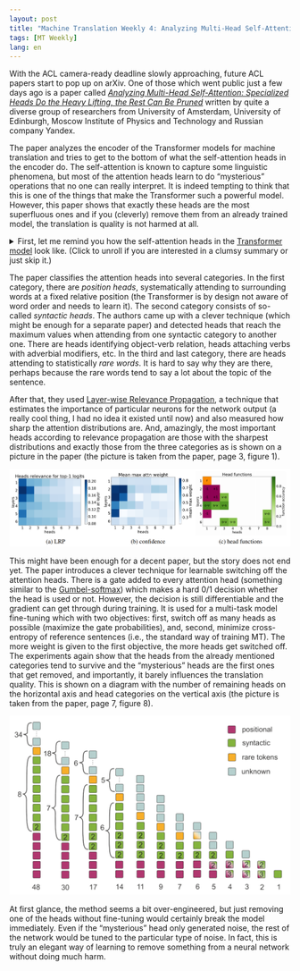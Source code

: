 ```yaml
---
layout: post
title: "Machine Translation Weekly 4: Analyzing Multi-Head Self-Attention"
tags: [MT Weekly]
lang: en
---
```


With the ACL camera-ready deadline slowly approaching, future ACL papers start
to pop up on arXiv. One of those which went public just a few days ago is a
paper called [_Analyzing Multi-Head Self-Attention: Specialized Heads Do the
Heavy Lifting, the Rest Can Be Pruned_](https://arxiv.org/pdf/1905.09418.pdf)
written by quite a diverse group of researchers from University of Amsterdam,
University of Edinburgh, Moscow Institute of Physics and Technology and Russian
company Yandex.

The paper analyzes the encoder of the Transformer models for machine
translation and tries to get to the bottom of what the self-attention heads in
the encoder do. The self-attention is known to capture some linguistic
phenomena, but most of the attention heads learn to do “mysterious” operations
that no one can really interpret. It is indeed tempting to think that this is
one of the things that make the Transformer such a powerful model. However,
this paper shows that exactly these heads are the most superfluous ones and if
you (cleverly) remove them from an already trained model, the translation is
quality is not harmed at all.

<details>

<summary>First, let me remind you how the self-attention heads in the <a
href="https://papers.nips.cc/paper/7181-attention-is-all-you-need.pdf">Transformer
model</a> look like. (Click to unroll if you are interested in a clumsy summary
or just skip it.)</summary>

<p>The inputs of the encoder are word embedding vectors. A word vector in the
next sublayer is a combination of the vectors on the previous layers, more
precisely a linear combination of outputs of so-called heads. Each head
computes a probability distribution over all vectors in the layer and uses it
to compute a weighted sum of learned projections of the vectors. The
distribution can be interpreted as information to which words a word attends
(is attached?) on a particular layer. This interpretation is what this paper
discussed here is most concerned with. When visualized, the self-attention
heads can look like this (taken from <a
href="https://ai.googleblog.com/2017/08/transformer-novel-neural-network.html">Google
AI Blog</a> announcing the Transformer paper).</p>

<img src="/assets/MT-Weekly-4/google.png" />

<p>The self-attentive layers are interleaved with simple
multilayer-perceptron-like non-linear layers. There are also residual
connections between all sublayers which kind of make sure that the information
about the words stays locally and does travel arbitrarily among the states. (It
is an important, yet unspoken assumption of the discussed paper.) The encoder
usually has 8 attention heads in each of its 6 layers, it means 48 heads in
total.</p>

<p>If you need even more details about the Transformer model, you can, of
course, read the <a
href="https://papers.nips.cc/paper/7181-attention-is-all-you-need.pdf">original
paper</a>, but you can also have a look at nice illustrations by <a
href="http://jalammar.github.io/illustrated-transformer/">Jay Alammar</a>.</p>

<hr />

</details>

<p></p>

The paper classifies the attention heads into several categories. In the first
category, there are _position heads_, systematically attending to surrounding
words at a fixed relative position (the Transformer is by design not aware of
word order and needs to learn it). The second category consists of so-called
_syntactic heads_. The authors came up with a clever technique (which might be
enough for a separate paper) and detected heads that reach the maximum values
when attending from one syntactic category to another one. There are heads
identifying object-verb relation, heads attaching verbs with adverbial
modifiers, etc. In the third and last category, there are heads attending to
statistically _rare words_. It is hard to say why they are there, perhaps
because the rare words tend to say a lot about the topic of the sentence.

After that, they used [Layer-wise Relevance
Propagation](https://pdfs.semanticscholar.org/17a2/73bbd4448083b01b5a9389b3c37f5425aac0.pdf),
a technique that estimates the importance of particular neurons for the network
output (a really cool thing, I had no idea it existed until now) and also
measured how sharp the attention distributions are. And, amazingly, the most
important heads according to relevance propagation are those with the sharpest
distributions and exactly those from the three categories as is shown on a
picture in the paper (the picture is taken from the paper, page 3, figure 1).

![head categories](/assets/MT-Weekly-4/head_categories.png)

This might have been enough for a decent paper, but the story does not end yet.
The paper introduces a clever technique for learnable switching off the
attention heads. There is a gate added to every attention head (something
similar to the [Gumbel-softmax](https://arxiv.org/pdf/1611.01144.pdf)) which
makes a hard 0/1 decision whether the head is used or not. However, the
decision is still differentiable and the gradient can get through during
training. It is used for a multi-task model fine-tuning which with two
objectives: first, switch off as many heads as possible (maximize the gate
probabilities), and, second, minimize cross-entropy of reference sentences
(i.e., the standard way of training MT). The more weight is given to the first
objective, the more heads get switched off. The experiments again show that the
heads from the already mentioned categories tend to survive and the
“mysterious” heads are the first ones that get removed, and importantly, it
barely influences the translation quality. This is shown on a diagram with the
number of remaining heads on the horizontal axis and head categories on the
vertical axis (the picture is taken from the paper, page 7, figure 8).

![head pruning](/assets/MT-Weekly-4/head_pruning.png)

At first glance, the method seems a bit over-engineered, but just removing one
of the heads without fine-tuning would certainly break the model immediately.
Even if the “mysterious” head only generated noise, the rest of the network
would be tuned to the particular type of noise. In fact, this is truly an
elegant way of learning to remove something from a neural network without doing
much harm.

